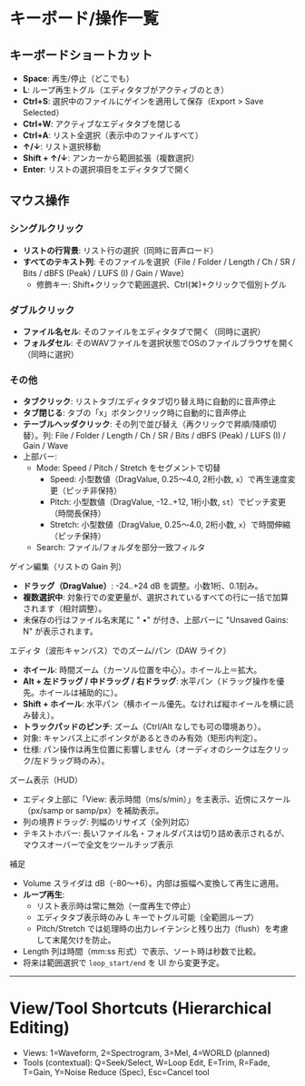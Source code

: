 # キーボード/操作一覧

## キーボードショートカット
- **Space**: 再生/停止（どこでも）
- **L**: ループ再生トグル（エディタタブがアクティブのとき）
- **Ctrl+S**: 選択中のファイルにゲインを適用して保存（Export > Save Selected）
- **Ctrl+W**: アクティブなエディタタブを閉じる
- **Ctrl+A**: リスト全選択（表示中のファイルすべて）
- **↑/↓**: リスト選択移動
- **Shift + ↑/↓**: アンカーから範囲拡張（複数選択）
- **Enter**: リストの選択項目をエディタタブで開く

## マウス操作
### シングルクリック
- **リストの行背景**: リスト行の選択（同時に音声ロード）
- **すべてのテキスト列**: そのファイルを選択（File / Folder / Length / Ch / SR / Bits / dBFS (Peak) / LUFS (I) / Gain / Wave）
  - 修飾キー: Shift+クリックで範囲選択、Ctrl(⌘)+クリックで個別トグル

### ダブルクリック
- **ファイル名セル**: そのファイルをエディタタブで開く（同時に選択）
- **フォルダセル**: そのWAVファイルを選択状態でOSのファイルブラウザを開く（同時に選択）

### その他
- **タブクリック**: リストタブ/エディタタブ切り替え時に自動的に音声停止
- **タブ閉じる**: タブの「x」ボタンクリック時に自動的に音声停止
- **テーブルヘッダクリック**: その列で並び替え（再クリックで昇順/降順切替）。列: File / Folder / Length / Ch / SR / Bits / dBFS (Peak) / LUFS (I) / Gain / Wave
- 上部バー:
  - Mode: Speed / Pitch / Stretch をセグメントで切替
    - Speed: 小型数値（DragValue, 0.25〜4.0, 2桁小数, `x`）で再生速度変更（ピッチ非保持）
    - Pitch: 小型数値（DragValue, -12..+12, 1桁小数, `st`）でピッチ変更（時間長保持）
    - Stretch: 小型数値（DragValue, 0.25〜4.0, 2桁小数, `x`）で時間伸縮（ピッチ保持）
  - Search: ファイル/フォルダを部分一致フィルタ

ゲイン編集（リストの Gain 列）
- **ドラッグ（DragValue）**: -24..+24 dB を調整。小数1桁、0.1刻み。
- **複数選択中**: 対象行での変更量が、選択されているすべての行に一括で加算されます（相対調整）。
- 未保存の行はファイル名末尾に " •" が付き、上部バーに "Unsaved Gains: N" が表示されます。
  
エディタ（波形キャンバス）でのズーム/パン（DAW ライク）
- **ホイール**: 時間ズーム（カーソル位置を中心）。ホイール上＝拡大。
- **Alt + 左ドラッグ / 中ドラッグ / 右ドラッグ**: 水平パン（ドラッグ操作を優先。ホイールは補助的に）。
- **Shift + ホイール**: 水平パン（横ホイール優先。なければ縦ホイールを横に読み替え）。
- **トラックパッドのピンチ**: ズーム（Ctrl/Alt なしでも可の環境あり）。
- 対象: キャンバス上にポインタがあるときのみ有効（矩形内判定）。
 - 仕様: パン操作は再生位置に影響しません（オーディオのシークは左クリック/左ドラッグ時のみ）。

ズーム表示（HUD）
- エディタ上部に「View: 表示時間（ms/s/min）」を主表示、近傍にスケール（px/samp or samp/px）を補助表示。
- 列の境界ドラッグ: 列幅のリサイズ（全列対応）
- テキストホバー: 長いファイル名・フォルダパスは切り詰め表示されるが、マウスオーバーで全文をツールチップ表示

補足
- Volume スライダは dB（-80〜+6）。内部は振幅へ変換して再生に適用。
- **ループ再生**: 
  - リスト表示時は常に無効（一度再生で停止）
  - エディタタブ表示時のみ L キーでトグル可能（全範囲ループ）
  - Pitch/Stretch では処理時の出力レイテンシと残り出力（flush）を考慮して末尾欠けを防止。
- Length 列は時間（mm:ss 形式）で表示、ソート時は秒数で比較。
- 将来は範囲選択で `loop_start/end` を UI から変更予定。
---

# View/Tool Shortcuts (Hierarchical Editing)

- Views: 1=Waveform, 2=Spectrogram, 3=Mel, 4=WORLD (planned)
- Tools (contextual): Q=Seek/Select, W=Loop Edit, E=Trim, R=Fade, T=Gain, Y=Noise Reduce (Spec), Esc=Cancel tool

